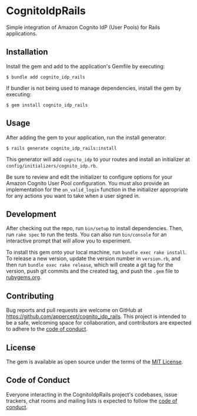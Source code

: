 # CognitoIdpRails

Simple integration of Amazon Cognito IdP (User Pools) for Rails applications.

## Installation

Install the gem and add to the application's Gemfile by executing:

    $ bundle add cognito_idp_rails

If bundler is not being used to manage dependencies, install the gem by executing:

    $ gem install cognito_idp_rails

## Usage

After adding the gem to your application, run the install generator:

    $ rails generate cognito_idp_rails:install

This generator will add `cognito_idp` to your routes and install an initializer at `config/initializers/cognito_idp.rb`.

Be sure to review and edit the initializer to configure options for your Amazon Cognito User Pool configuration. You
must also provide an implementation for the `on_valid_login` function in the initializer appropriate for any actions you
want to take when a user signed in.

## Development

After checking out the repo, run `bin/setup` to install dependencies. Then, run `rake spec` to run the tests. You can also run `bin/console` for an interactive prompt that will allow you to experiment.

To install this gem onto your local machine, run `bundle exec rake install`. To release a new version, update the version number in `version.rb`, and then run `bundle exec rake release`, which will create a git tag for the version, push git commits and the created tag, and push the `.gem` file to [rubygems.org](https://rubygems.org).

## Contributing

Bug reports and pull requests are welcome on GitHub at https://github.com/appercept/cognito_idp_rails. This project is intended to be a safe, welcoming space for collaboration, and contributors are expected to adhere to the [code of conduct](https://github.com/appercept/cognito_idp_rails/blob/main/CODE_OF_CONDUCT.md).

## License

The gem is available as open source under the terms of the [MIT License](https://opensource.org/licenses/MIT).

## Code of Conduct

Everyone interacting in the CognitoIdpRails project's codebases, issue trackers, chat rooms and mailing lists is expected to follow the [code of conduct](https://github.com/appercept/cognito_idp_rails/blob/main/CODE_OF_CONDUCT.md).
